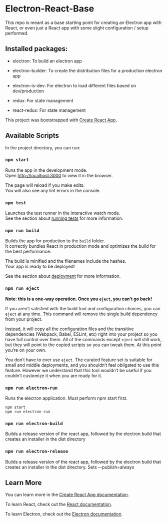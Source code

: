 # Electron-React-Base
This repo is meant as a base starting point for creating an Electron app with React, or even just a React app with some slight configuration / setup performed.

## Installed packages:

- electron: To build an electron app
- electron-builder: To create the distribution files for a production electron app
- electron-is-dev: For electron to load different files based on dev/production

- redux: For state management
- react-redux: For state management

This project was bootstrapped with [Create React App](https://github.com/facebook/create-react-app).

## Available Scripts

In the project directory, you can run:

### `npm start`

Runs the app in the development mode.<br />
Open [http://localhost:3000](http://localhost:3000) to view it in the browser.

The page will reload if you make edits.<br />
You will also see any lint errors in the console.

### `npm test`

Launches the test runner in the interactive watch mode.<br />
See the section about [running tests](https://facebook.github.io/create-react-app/docs/running-tests) for more information.

### `npm run build`

Builds the app for production to the `build` folder.<br />
It correctly bundles React in production mode and optimizes the build for the best performance.

The build is minified and the filenames include the hashes.<br />
Your app is ready to be deployed!

See the section about [deployment](https://facebook.github.io/create-react-app/docs/deployment) for more information.

### `npm run eject`

**Note: this is a one-way operation. Once you `eject`, you can’t go back!**

If you aren’t satisfied with the build tool and configuration choices, you can `eject` at any time. This command will remove the single build dependency from your project.

Instead, it will copy all the configuration files and the transitive dependencies (Webpack, Babel, ESLint, etc) right into your project so you have full control over them. All of the commands except `eject` will still work, but they will point to the copied scripts so you can tweak them. At this point you’re on your own.

You don’t have to ever use `eject`. The curated feature set is suitable for small and middle deployments, and you shouldn’t feel obligated to use this feature. However we understand that this tool wouldn’t be useful if you couldn’t customize it when you are ready for it.

### `npm run electron-run`

Runs the electron application. Must perform npm start first.

```
npm start
npm run electron-run
```

### `npm run electron-build`

Builds a release version of the react app, followed by the electron build that creates an installer in the dist directory

### `npm run electron-release`

Builds a release version of the react app, followed by the electron build that creates an installer in the dist directory. Sets --publish=always

## Learn More

You can learn more in the [Create React App documentation](https://facebook.github.io/create-react-app/docs/getting-started).

To learn React, check out the [React documentation](https://reactjs.org/).

To learn Electron, check out the [Electron documentation](https://electronjs.org/docs).
